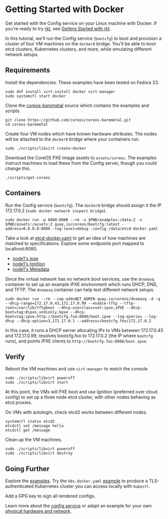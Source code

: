 

# Getting Started with Docker

Get started with the Config service on your Linux machine with Docker. If you're ready to try [rkt](https://coreos.com/rkt/docs/latest/), see [Getting Started with rkt](getting-started-rkt.md).

In this tutorial, we'll run the Config service (`bootcfg`) to boot and provision a cluster of four VM machines on the `docker0` bridge. You'll be able to boot etcd clusters, Kubernetes clusters, and more, while emulating different network setups.

## Requirements

Install the dependencies. These examples have been tested on Fedora 23.

    sudo dnf install virt-install docker virt-manager
    sudo systemctl start docker

Clone the [coreos-baremetal](https://github.com/coreos/coreos-baremetal) source which contains the examples and scripts.

    git clone https://github.com/coreos/coreos-baremetal.git
    cd coreos-baremetal

Create four VM nodes which have known hardware attributes. The nodes will be attached to the `docker0` bridge where your containers run.

    sudo ./scripts/libvirt create-docker

Download the CoreOS PXE image assets to `assets/coreos`. The examples instruct machines to load these from the Config server, though you could change this.

    ./scripts/get-coreos

## Containers

Run the Config service (`bootcfg`). The `docker0` bridge should assign it the IP 172.17.0.2 (`sudo docker network inspect bridge`).

    sudo docker run -p 8080:8080 --rm -v $PWD/examples:/data:Z -v $PWD/assets:/assets:Z quay.io/coreos/bootcfg:latest -address=0.0.0.0:8080 -log-level=debug -config /data/etcd-docker.yaml

Take a look at [etcd-docker.yaml](../examples/etcd-docker.yaml) to get an idea of how machines are matched to specifications. Explore some endpoints port mapped to localhost:8080.

* [node1's ipxe](http://127.0.0.1:8080/ipxe?uuid=16e7d8a7-bfa9-428b-9117-363341bb330b)
* [node1's Ignition](http://127.0.0.1:8080/ignition?uuid=16e7d8a7-bfa9-428b-9117-363341bb330b)
* [node1's Metadata](http://127.0.0.1:8080/metadata?uuid=16e7d8a7-bfa9-428b-9117-363341bb330b)

Since the virtual network has no network boot services, use the `dnsmasq` container to set up an example iPXE environment which runs DHCP, DNS, and TFTP. The `dnsmasq` container can help test different network setups.

    sudo docker run --rm --cap-add=NET_ADMIN quay.io/coreos/dnsmasq -d -q --dhcp-range=172.17.0.43,172.17.0.99 --enable-tftp --tftp-root=/var/lib/tftpboot --dhcp-userclass=set:ipxe,iPXE --dhcp-boot=tag:#ipxe,undionly.kpxe --dhcp-boot=tag:ipxe,http://bootcfg.foo:8080/boot.ipxe --log-queries --log-dhcp --dhcp-option=3,172.17.0.1 --address=/bootcfg.foo/172.17.0.2

In this case, it runs a DHCP server allocating IPs to VMs between 172.17.0.43 and 172.17.0.99, resolves bootcfg.foo to 172.17.0.2 (the IP where `bootcfg` runs), and points iPXE clients to `http://bootcfg.foo:8080/boot.ipxe`.

## Verify

Reboot the VM machines and use `virt-manager` to watch the console.

    sudo ./scripts/libvirt poweroff
    sudo ./scripts/libvirt start

At this point, the VMs will PXE boot and use Ignition (preferred over cloud config) to set up a three node etcd cluster, with other nodes behaving as etcd proxies.

On VMs with autologin, check etcd2 works between different nodes.

    systemctl status etcd2
    etcdctl set /message hello
    etcdctl get /message

Clean up the VM machines.

    sudo ./scripts/libvirt poweroff
    sudo ./scripts/libvirt destroy

## Going Further

Explore the [examples](../examples). Try the `k8s-docker.yaml` [example](../examples/README.md#kubernetes) to produce a TLS-authenticated Kubernetes cluster you can access locally with `kubectl`.

Add a GPG key to sign all rendered configs.

Learn more about the [config service](bootcfg.md) or adapt an example for your own [physical hardware and network](physical-hardware.md).
